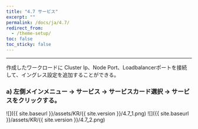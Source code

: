 ```yaml
---
title: "4.7 サービス"
excerpt: ""
permalink: /docs/ja/4.7/
redirect_from:
  - /theme-setup/
toc: false
toc_sticky: false
---
```


---
作成したワークロードに Cluster Ip、Node Port、Loadbalancerポートを接続して、イングレス設定を追加することができる。

### a\) 左側メインメニュー → サービス → サービスカード選択 → サービスをクリックする。
![]({{ site.baseurl }}/assets/KR/{{ site.version }}/4.7_1.png)
![]({{ site.baseurl }}/assets/KR/{{ site.version }}/4.7_2.png)

